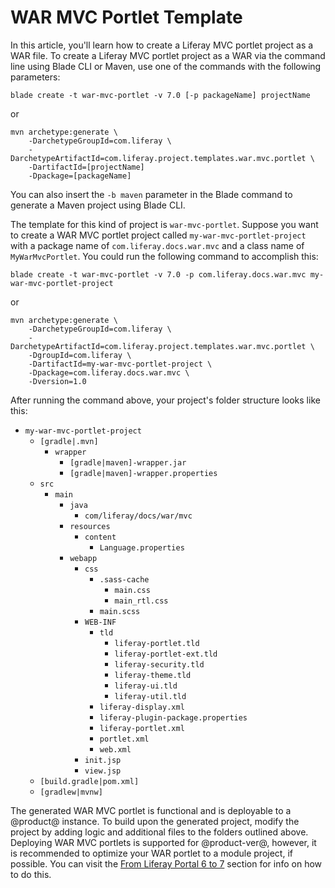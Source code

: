 # WAR MVC Portlet Template [](id=war-mvc-portlet-template)

In this article, you'll learn how to create a Liferay MVC portlet project as a
WAR file. To create a Liferay MVC portlet project as a WAR via the command line
using Blade CLI or Maven, use one of the commands with the following parameters:

    blade create -t war-mvc-portlet -v 7.0 [-p packageName] projectName

or

    mvn archetype:generate \
        -DarchetypeGroupId=com.liferay \
        -DarchetypeArtifactId=com.liferay.project.templates.war.mvc.portlet \
        -DartifactId=[projectName]
        -Dpackage=[packageName]

You can also insert the `-b maven` parameter in the Blade command to generate a
Maven project using Blade CLI.

The template for this kind of project is `war-mvc-portlet`. Suppose you want to
create a WAR MVC portlet project called `my-war-mvc-portlet-project` with a
package name of `com.liferay.docs.war.mvc` and a class name of
`MyWarMvcPortlet`. You could run the following command to accomplish this:

    blade create -t war-mvc-portlet -v 7.0 -p com.liferay.docs.war.mvc my-war-mvc-portlet-project

or

    mvn archetype:generate \
        -DarchetypeGroupId=com.liferay \
        -DarchetypeArtifactId=com.liferay.project.templates.war.mvc.portlet \
        -DgroupId=com.liferay \
        -DartifactId=my-war-mvc-portlet-project \
        -Dpackage=com.liferay.docs.war.mvc \
        -Dversion=1.0

After running the command above, your project's folder structure looks like
this: 

- `my-war-mvc-portlet-project`
    - `[gradle|.mvn]`
        - `wrapper`
            - `[gradle|maven]-wrapper.jar`
            - `[gradle|maven]-wrapper.properties`
    - `src`
        - `main`
            - `java`
                - `com/liferay/docs/war/mvc`
            - `resources`
                - `content`
                    - `Language.properties`
            - `webapp`
                - `css`
                    - `.sass-cache`
                        - `main.css`
                        - `main_rtl.css`
                    - `main.scss`
                - `WEB-INF`
                    - `tld`
                        - `liferay-portlet.tld`
                        - `liferay-portlet-ext.tld`
                        - `liferay-security.tld`
                        - `liferay-theme.tld`
                        - `liferay-ui.tld`
                        - `liferay-util.tld`
                    - `liferay-display.xml`
                    - `liferay-plugin-package.properties`
                    - `liferay-portlet.xml`
                    - `portlet.xml`
                    - `web.xml`
                - `init.jsp`
                - `view.jsp`
    - `[build.gradle|pom.xml]`
    - `[gradlew|mvnw]`

The generated WAR MVC portlet is functional and is deployable to a @product@ instance.
To build upon the generated project, modify the project by adding logic and
additional files to the folders outlined above. Deploying WAR MVC portlets is
supported for @product-ver@, however, it is recommended to optimize your WAR
portlet to a module project, if possible. You can visit the
[From Liferay Portal 6 to 7](/develop/tutorials/-/knowledge_base/7-0/from-liferay-6-to-liferay-7)
section for info on how to do this.
